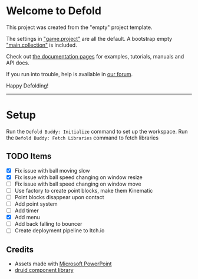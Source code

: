 # Welcome to Defold

This project was created from the "empty" project template.

The settings in ["game.project"](defold://open?path=/game.project) are all the default. A bootstrap empty ["main.collection"](defold://open?path=/main/main.collection) is included.

Check out [the documentation pages](https://defold.com/learn) for examples, tutorials, manuals and API docs.

If you run into trouble, help is available in [our forum](https://forum.defold.com).

Happy Defolding!

---

# Setup

Run the `Defold Buddy: Initialize` command to set up the workspace.
Run the `Defold Buddy: Fetch Libraries` command to fetch libraries

## TODO Items
- [x] Fix issue with ball moving slow
- [x] Fix issue with ball speed changing on window resize
- [ ] Fix issue with ball speed changing on window move
- [ ] Use factory to create point blocks, make them Kinematic
- [ ] Point blocks disappear upon contact
- [ ] Add point system
- [ ] Add timer
- [x] Add menu
- [ ] Add back falling to bouncer
- [ ] Create deployment pipeline to Itch.io

## Credits
- Assets made with [Microsoft PowerPoint](https://www.microsoft.com/en-us/microsoft-365/powerpoint)
- [druid component library](https://github.com/Insality/druid)
